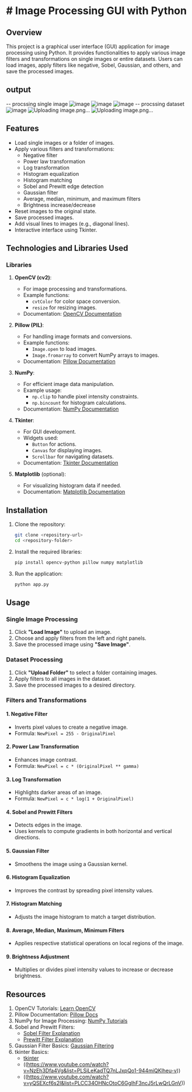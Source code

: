 # # Image Processing GUI with Python
## Overview
This project is a graphical user interface (GUI) application for image processing using Python. It provides functionalities to apply various image filters and transformations on single images or entire datasets. Users can load images, apply filters like negative, Sobel, Gaussian, and others, and save the processed images.
## output
-- procssing single image
![image](https://github.com/user-attachments/assets/9dcf4348-2579-4822-ab68-599ec8daaebb)
![image](https://github.com/user-attachments/assets/74da795d-8208-4d40-bd31-eeb60624a7a5)
![image](https://github.com/user-attachments/assets/9aec68db-bdc1-4e67-bb68-b8ebca783e79)
-- procssing dataset 
![image](https://github.com/user-attachments/assets/8a178da7-fdd0-4801-85c7-29b202f560cd)
![Uploading image.png…]()
![Uploading image.png…]()

## Features
- Load single images or a folder of images.
- Apply various filters and transformations:
  - Negative filter
  - Power law transformation
  - Log transformation
  - Histogram equalization
  - Histogram matching
  - Sobel and Prewitt edge detection
  - Gaussian filter
  - Average, median, minimum, and maximum filters
  - Brightness increase/decrease
- Reset images to the original state.
- Save processed images.
- Add visual lines to images (e.g., diagonal lines).
- Interactive interface using Tkinter.

## Technologies and Libraries Used
### Libraries
1. **OpenCV (cv2)**:
   - For image processing and transformations.
   - Example functions:
     - `cvtColor` for color space conversion.
     - `resize` for resizing images.
   - Documentation: [OpenCV Documentation](https://docs.opencv.org/)

2. **Pillow (PIL)**:
   - For handling image formats and conversions.
   - Example functions:
     - `Image.open` to load images.
     - `Image.fromarray` to convert NumPy arrays to images.
   - Documentation: [Pillow Documentation](https://pillow.readthedocs.io/)

3. **NumPy**:
   - For efficient image data manipulation.
   - Example usage:
     - `np.clip` to handle pixel intensity constraints.
     - `np.bincount` for histogram calculations.
   - Documentation: [NumPy Documentation](https://numpy.org/)

4. **Tkinter**:
   - For GUI development.
   - Widgets used:
     - `Button` for actions.
     - `Canvas` for displaying images.
     - `Scrollbar` for navigating datasets.
   - Documentation: [Tkinter Documentation](https://docs.python.org/3/library/tkinter.html)

5. **Matplotlib** (optional):
   - For visualizing histogram data if needed.
   - Documentation: [Matplotlib Documentation](https://matplotlib.org/)

## Installation
1. Clone the repository:
   ```bash
   git clone <repository-url>
   cd <repository-folder>
   ```

2. Install the required libraries:
   ```bash
   pip install opencv-python pillow numpy matplotlib
   ```

3. Run the application:
   ```bash
   python app.py
   ```

## Usage
### Single Image Processing
1. Click **"Load Image"** to upload an image.
2. Choose and apply filters from the left and right panels.
3. Save the processed image using **"Save Image"**.

### Dataset Processing
1. Click **"Upload Folder"** to select a folder containing images.
2. Apply filters to all images in the dataset.
3. Save the processed images to a desired directory.

### Filters and Transformations
#### 1. Negative Filter
- Inverts pixel values to create a negative image.
- Formula: `NewPixel = 255 - OriginalPixel`

#### 2. Power Law Transformation
- Enhances image contrast.
- Formula: `NewPixel = c * (OriginalPixel ** gamma)`

#### 3. Log Transformation
- Highlights darker areas of an image.
- Formula: `NewPixel = c * log(1 + OriginalPixel)`

#### 4. Sobel and Prewitt Filters
- Detects edges in the image.
- Uses kernels to compute gradients in both horizontal and vertical directions.

#### 5. Gaussian Filter
- Smoothens the image using a Gaussian kernel.

#### 6. Histogram Equalization
- Improves the contrast by spreading pixel intensity values.

#### 7. Histogram Matching
- Adjusts the image histogram to match a target distribution.

#### 8. Average, Median, Maximum, Minimum Filters
- Applies respective statistical operations on local regions of the image.

#### 9. Brightness Adjustment
- Multiplies or divides pixel intensity values to increase or decrease brightness.

## Resources
1. OpenCV Tutorials: [Learn OpenCV](https://opencv.org/)
2. Pillow Documentation: [Pillow Docs](https://pillow.readthedocs.io/)
3. NumPy for Image Processing: [NumPy Tutorials](https://numpy.org/learn/)
4. Sobel and Prewitt Filters:
   - [Sobel Filter Explanation](https://en.wikipedia.org/wiki/Sobel_operator)
   - [Prewitt Filter Explanation](https://en.wikipedia.org/wiki/Prewitt_operator)
5. Gaussian Filter Basics: [Gaussian Filtering](https://homepages.inf.ed.ac.uk/rbf/HIPR2/gsmooth.htm)
6. tkinter Basics:
   - [tkinter](https://www.geeksforgeeks.org/python-gui-tkinter/)
   - ((https://www.youtube.com/watch?v=NzEh3Dfa4Vg&list=PLSiLeKadTQ7nLJxpQo1-944miQKlheu-v))
   - ((https://www.youtube.com/watch?v=yQSEXcf6s2I&list=PLCC34OHNcOtoC6GglhF3ncJ5rLwQrLGnV))
  

